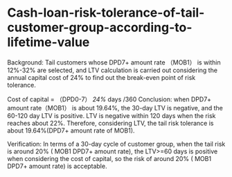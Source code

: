 # Cash-loan-risk-tolerance-of-tail-customer-group-according-to-lifetime-value
Background: Tail customers whose DPD7+ amount rate （MOB1） is within 12%-32% are selected, and LTV calculation is carried out considering the annual capital cost of 24% to find out the break-even point of risk tolerance.

Cost of capital = （DPD0-7） *24%* days /360
Conclusion:  when DPD7+ amount rate（MOB1） is about 19.64%, the 30-day LTV is negative, and the 60-120 day LTV is positive. LTV is negative within 120 days when the risk reaches about 22%. Therefore, considering LTV, the tail risk tolerance is about 19.64%(DPD7+ amount rate of MOB1).

Verification: In terms of a 30-day cycle of customer group, when the tail risk is around 20% ( MOB1 DPD7+ amount rate), the LTV>=60 days is positive when considering the cost of capital, so the risk of around 20% ( MOB1 DPD7+ amount rate) is acceptable.
